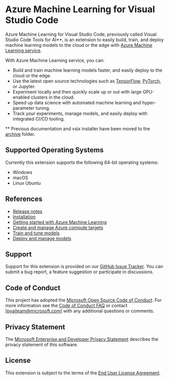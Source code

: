 # Azure Machine Learning for Visual Studio Code
Azure Machine Learning for Visual Studio Code, previously called Visual Studio Code Tools for AI**, is an extension to easily build, train, and deploy machine learning models to the cloud or the edge with [Azure Machine Learning service](https://azure.microsoft.com/en-us/services/machine-learning-service/).

With Azure Machine Learning service, you can:
- Build and train machine learning models faster, and easily deploy to the cloud or the edge.
- Use the latest open source technologies such as [TensorFlow](https://www.tensorflow.org), [PyTorch](https://pytorch.org/), or Jupyter.
- Experiment locally and then quickly scale up or out with large GPU-enabled clusters in the cloud.
- Speed up data science with automated machine learning and hyper-parameter tuning.
- Track your experiments, manage models, and easily deploy with integrated CI/CD tooling.

** Previous documentation and vsix installer have been moved to the [archive](/archive) folder.

## Supported Operating Systems
Currently this extension supports the following 64-bit operating systems:
- Windows
- macOS
- Linux Ubuntu

## References
- [Release notes](/docs/releasenotes.md)
- [Installation](/docs/installation.md)
- [Getting started with Azure Machine Learning](/docs/getting-started-aml-vscode.md)
- [Create and manage Azure compute targets](/docs/manage-compute-aml-vscode.md)
- [Train and tune models](/docs/train-models-aml-vscode.md)
- [Deploy and manage models](/docs/deploy-models-aml-vscode.md)

## Support
Support for this extension is provided on our [GitHub Issue Tracker](http://github.com/Microsoft/vscode-tools-for-ai/issues). You can submit a bug report, a feature suggestion or participate in discussions.

## Code of Conduct
This project has adopted the [Microsoft Open Source Code of Conduct]. For more information see the [Code of Conduct FAQ] or contact [pyaiteam@microsoft.com] with any additional questions or comments.

## Privacy Statement
The [Microsoft Enterprise and Developer Privacy Statement] describes the privacy statement of this software.

## License
This extension is subject to the terms of the [End User License Agreement]. 

[Microsoft Enterprise and Developer Privacy Statement]:https://go.microsoft.com/fwlink/?LinkId=786907&lang=en7
[Microsoft Open Source Code of Conduct]:https://opensource.microsoft.com/codeofconduct/
[Code of Conduct FAQ]:https://opensource.microsoft.com/codeofconduct/faq/
[opencode@microsoft.com]:mailto:opencode@microsoft.com
[End User License Agreement]:https://www.visualstudio.com/license-terms/mlt552233/
